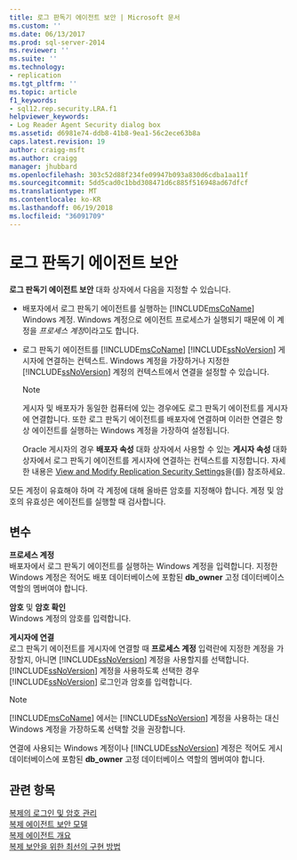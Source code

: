 ```yaml
---
title: 로그 판독기 에이전트 보안 | Microsoft 문서
ms.custom: ''
ms.date: 06/13/2017
ms.prod: sql-server-2014
ms.reviewer: ''
ms.suite: ''
ms.technology:
- replication
ms.tgt_pltfrm: ''
ms.topic: article
f1_keywords:
- sql12.rep.security.LRA.f1
helpviewer_keywords:
- Log Reader Agent Security dialog box
ms.assetid: d6981e74-ddb8-41b8-9ea1-56c2ece63b8a
caps.latest.revision: 19
author: craigg-msft
ms.author: craigg
manager: jhubbard
ms.openlocfilehash: 303c52d88f234fe09947b093a830d6cdba1aa11f
ms.sourcegitcommit: 5dd5cad0c1bbd308471d6c885f516948ad67dfcf
ms.translationtype: MT
ms.contentlocale: ko-KR
ms.lasthandoff: 06/19/2018
ms.locfileid: "36091709"
---
```

# <a name="log-reader-agent-security"></a>로그 판독기 에이전트 보안
  **로그 판독기 에이전트 보안** 대화 상자에서 다음을 지정할 수 있습니다.  
  
-   배포자에서 로그 판독기 에이전트를 실행하는 [!INCLUDE[msCoName](../../includes/msconame-md.md)] Windows 계정. Windows 계정으로 에이전트 프로세스가 실행되기 때문에 이 계정을 *프로세스 계정*이라고도 합니다.  
  
-   로그 판독기 에이전트를 [!INCLUDE[msCoName](../../includes/msconame-md.md)] [!INCLUDE[ssNoVersion](../../includes/ssnoversion-md.md)] 게시자에 연결하는 컨텍스트. Windows 계정을 가장하거나 지정한 [!INCLUDE[ssNoVersion](../../includes/ssnoversion-md.md)] 계정의 컨텍스트에서 연결을 설정할 수 있습니다.  
  
    > [!NOTE]  
    >  게시자 및 배포자가 동일한 컴퓨터에 있는 경우에도 로그 판독기 에이전트를 게시자에 연결합니다. 또한 로그 판독기 에이전트를 배포자에 연결하며 이러한 연결은 항상 에이전트를 실행하는 Windows 계정을 가장하여 설정됩니다.  
  
     Oracle 게시자의 경우 **배포자 속성** 대화 상자에서 사용할 수 있는 **게시자 속성** 대화 상자에서 로그 판독기 에이전트를 게시자에 연결하는 컨텍스트를 지정합니다. 자세한 내용은 [View and Modify Replication Security Settings](security/view-and-modify-replication-security-settings.md)을(를) 참조하세요.  
  
 모든 계정이 유효해야 하며 각 계정에 대해 올바른 암호를 지정해야 합니다. 계정 및 암호의 유효성은 에이전트를 실행할 때 검사합니다.  
  
## <a name="options"></a>변수  
 **프로세스 계정**  
 배포자에서 로그 판독기 에이전트를 실행하는 Windows 계정을 입력합니다. 지정한 Windows 계정은 적어도 배포 데이터베이스에 포함된 **db_owner** 고정 데이터베이스 역할의 멤버여야 합니다.  
  
 **암호** 및 **암호 확인**  
 Windows 계정의 암호를 입력합니다.  
  
 **게시자에 연결**  
 로그 판독기 에이전트를 게시자에 연결할 때 **프로세스 계정** 입력란에 지정한 계정을 가장할지, 아니면 [!INCLUDE[ssNoVersion](../../includes/ssnoversion-md.md)] 계정을 사용할지를 선택합니다. [!INCLUDE[ssNoVersion](../../includes/ssnoversion-md.md)] 계정을 사용하도록 선택한 경우 [!INCLUDE[ssNoVersion](../../includes/ssnoversion-md.md)] 로그인과 암호를 입력합니다.  
  
> [!NOTE]  
>  [!INCLUDE[msCoName](../../includes/msconame-md.md)] 에서는 [!INCLUDE[ssNoVersion](../../includes/ssnoversion-md.md)] 계정을 사용하는 대신 Windows 계정을 가장하도록 선택할 것을 권장합니다.  
  
 연결에 사용되는 Windows 계정이나 [!INCLUDE[ssNoVersion](../../includes/ssnoversion-md.md)] 계정은 적어도 게시 데이터베이스에 포함된 **db_owner** 고정 데이터베이스 역할의 멤버여야 합니다.  
  
## <a name="see-also"></a>관련 항목  
 [복제의 로그인 및 암호 관리](security/manage-logins-and-passwords-in-replication.md)   
 [복제 에이전트 보안 모델](security/replication-agent-security-model.md)   
 [복제 에이전트 개요](agents/replication-agents-overview.md)   
 [복제 보안을 위한 최선의 구현 방법](security/replication-security-best-practices.md)  
  
  